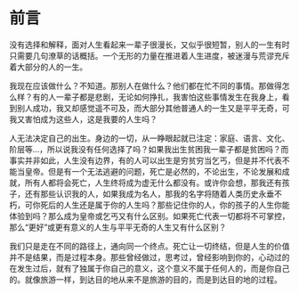 # 前言
没有选择和解释，面对人生看起来一辈子很漫长，又似乎很短暂，别人的一生有时只需要几句潦草的话概括。一个无形的力量在推进着人生进度，被迷漫与荒谬充斥着大部分的人的一生。  

我现在应该做什么？不知道。那别人在做什么？他们都在忙不同的事情。那做得怎么样？有的人一辈子都是悲剧，无论如何挣扎，我害怕这些事情发生在我身上，看到别人成功，我又却感觉遥不可及，而大部分其他普通人的一生又是平平无奇，可我又害怕成为这些人，这是我要的人生吗？  

人无法决定自己的出生。身边的一切，从一睁眼起就已注定：家庭、语言、文化、阶层等...，所以说我没有任何选择了吗？如果我出生贫困我一辈子都是贫困吗？而事实并非如此，人生没有边界，有的人可以出生是穷贫穷当乞丐，但是并不代表不能当皇帝。但是有一个无法逃避的问题，死亡是必然的，不论出生，不论发展和成就，所有人都将会死亡，人生终将成为虚无什么都没有。或许你会想，那我还有孩子，还有那些认识我的人，如果我成为名人，那我的名字将随着人类历史永垂不朽，可你死后的人生还是属于你的人生吗？那些记住你的人，你的孩子的人生你能体验到吗？那么成为皇帝或乞丐又有什么区别。如果死亡代表一切都将不可掌控，那么“更好”或更有意义的人生与平平无奇的人生又有什么区别？ 

我们只是走在不同的路径上，通向同一个终点。死亡让一切终结，但是人生的价值并不是结果，而是过程本身。那些曾经做过，思考过，曾经影响到你的，心动过的在发生过后，就有了独属于你自己的意义，这个意义不属于任何人的，而是你自己的。就像旅游一样，到达目的地从来不是旅游的目的，而是到达目的地的过程。  
